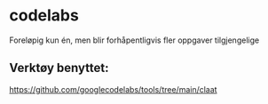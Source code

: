 # codelabs

Foreløpig kun én, men blir forhåpentligvis fler oppgaver tilgjengelige

## Verktøy benyttet:
https://github.com/googlecodelabs/tools/tree/main/claat
